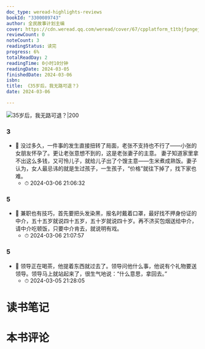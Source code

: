 ```yaml
---
doc_type: weread-highlights-reviews
bookId: "3300089743"
author: 全民故事计划主编
cover: https://cdn.weread.qq.com/weread/cover/67/cpplatform_t1tbjfpngejmwrztlmn6pp/t7_cpplatform_t1tbjfpngejmwrztlmn6pp1709535588.jpg
reviewCount: 0
noteCount: 3
readingStatus: 读完
progress: 6%
totalReadDay: 2
readingTime: 0小时10分钟
readingDate: 2024-03-05
finishedDate: 2024-03-06
isbn: 
title: 《35岁后，我无路可退？》
date: 2024-03-06

---
```


![ 35岁后，我无路可退？|200](https://cdn.weread.qq.com/weread/cover/67/cpplatform_t1tbjfpngejmwrztlmn6pp/t7_cpplatform_t1tbjfpngejmwrztlmn6pp1709535588.jpg)


### 3


- 📌 没过多久，一件事的发生直接扭转了局面，老张不支持也不行了——小张的女朋友怀孕了。更让老张意想不到的，这是老张妻子的主意。
妻子知道家里拿不出这么多钱，又可怜儿子，就给儿子出了个馊主意——生米煮成熟饭。妻子认为，女人最忌讳的就是生过孩子，一生孩子，“价格”就往下掉了，找下家也难。 
    - ⏱ 2024-03-06 21:06:32 
### 5


- 📌 兼职也有技巧，首先要把头发染黑，报名时戴着口罩，最好找不押身份证的中介，五十五岁就说四十五岁，五十岁就说四十岁。再不济买包烟送给中介，请中介吃顿饭，只要中介肯去，就说明有戏。 
    - ⏱ 2024-03-06 21:07:57 
### 5


- 📌 领导正在喝茶，他提着东西就过去了。领导问他什么事，他说有个礼物要送领导。领导马上就站起来了，很生气地说：“什么意思，拿回去。” 
    - ⏱ 2024-03-05 21:28:05 

# 读书笔记


# 本书评论
